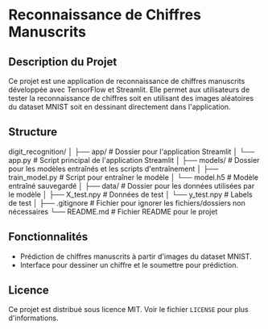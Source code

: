 # Reconnaissance de Chiffres Manuscrits

## Description du Projet

Ce projet est une application de reconnaissance de chiffres manuscrits développée avec TensorFlow et Streamlit. Elle permet aux utilisateurs de tester la reconnaissance de chiffres soit en utilisant des images aléatoires du dataset MNIST soit en dessinant directement dans l'application.

## Structure

digit_recognition/
│
├── app/ # Dossier pour l'application Streamlit
│ └── app.py # Script principal de l'application Streamlit
│
├── models/ # Dossier pour les modèles entraînés et les scripts d'entraînement
│ ├── train_model.py # Script pour entraîner le modèle
│ └── model.h5 # Modèle entraîné sauvegardé
│
├── data/ # Dossier pour les données utilisées par le modèle
│ ├── X_test.npy # Données de test 
│ └── y_test.npy # Labels de test
│
├── .gitignore # Fichier pour ignorer les fichiers/dossiers non nécessaires
└── README.md # Fichier README pour le projet


## Fonctionnalités

- Prédiction de chiffres manuscrits à partir d'images du dataset MNIST.
- Interface pour dessiner un chiffre et le soumettre pour prédiction.

## Licence

Ce projet est distribué sous licence MIT. Voir le fichier `LICENSE` pour plus d'informations.

